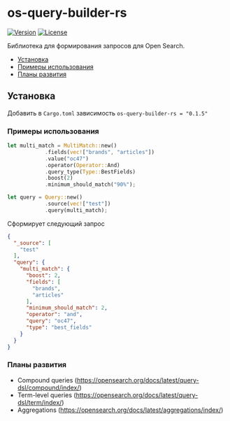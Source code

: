 # os-query-builder-rs
[![Version](https://img.shields.io/crates/v/os-query-builder-rs)](https://crates.io/crates/os-query-builder-rs)
[![License](https://img.shields.io/crates/l/os-query-builder-rs)](License)

Библиотека для формирования запросов для Open Search.

- [Установка](#установка)
- [Примеры использования](#примеры-использования)
- [Планы развития](#планы-развития)

## Установка
Добавить в `Cargo.toml` зависимость `os-query-builder-rs = "0.1.5"`

### Примеры использования
```rust
let multi_match = MultiMatch::new()
            .fields(vec!["brands", "articles"])
            .value("oc47")
            .operator(Operator::And)
            .query_type(Type::BestFields)
            .boost(2)
            .minimum_should_match("90%");

let query = Query::new()
            .source(vec!["test"])
            .query(multi_match);
```

Сформирует следующий запрос

```json
{
  "_source": [
    "test"
  ],
  "query": {
    "multi_match": {
      "boost": 2,
      "fields": [
        "brands",
        "articles"
      ],
      "minimum_should_match": 2,
      "operator": "and",
      "query": "oc47",
      "type": "best_fields"
    }
  }
}
```

### Планы развития
- Compound queries (https://opensearch.org/docs/latest/query-dsl/compound/index/)
- Term-level queries (https://opensearch.org/docs/latest/query-dsl/term/index/)
- Aggregations (https://opensearch.org/docs/latest/aggregations/index/)